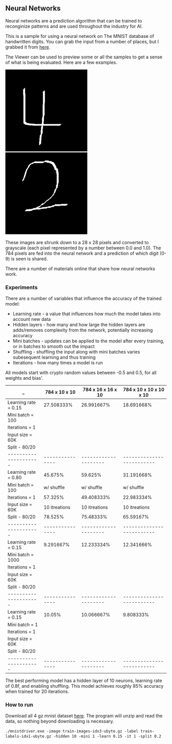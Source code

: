 ## Neural Networks
Neural networks are a prediction algorithm that can be trained to reconginize patterns and are used throughout the industry for AI.

This is a sample for using a neural network on The MNIST database of handwritten digits.  You can grab the input from a number of places, but I grabbed it from [here](http://yann.lecun.com/exdb/mnist/).

The Viewer can be used to preview some or all the samples to get a sense of what is being evaluated. Here are a few examples.

![4](https://github.com/speedyjeff/Reinforcement/blob/main/Digits/media/4.png) ![2](https://github.com/speedyjeff/Reinforcement/blob/main/Digits/media/2.png)

These images are shrunk down to a 28 x 28 pixels and converted to grayscale (each pixel represented by a number between 0.0 and 1.0).  The 784 pixels are fed into the neural network and a prediction of which digit (0-9) is seen is shared.

There are a number of materials online that share how neural networks work.

### Experiments
There are a number of variables that influence the accuracy of the trained model:
 * Learning rate - a value that influences how much the model takes into account new data
 * Hidden layers - how many and how large the hidden layers are adds/removes complexity from the network, potentially increasing accuracy
 * Mini batches - updates can be applied to the model after every training, or in batches to smooth out the impact
 * Shuffling - shuffling the input along with mini batches varies subesequent learning and thus training
 * Iterations - how many times a model is run

All models start with crypto random values between -0.5 and 0.5, for all weights and bias'.



_                    | 784 x 10 x 10 | 784 x 16 x 16 x 10 | 784 x 10 x 10 x 10 x 10 |
---------------------|---------------|--------------------|-------------------------|
Learning rate = 0.15 | 27.508333%    | 26.991667%         | 18.691668%              |
Mini batch = 100     | | | |
Iterations = 1       | | | |
Input size = 60K     | | | |
Split - 80/20        | | | |
---------------------|---------------|--------------------|-------------------------|
Learning rate = 0.80 | 45.675%       | 59.625%            | 31.191668%              |
Mini batch = 100     | w/ shuffle    | w/ shuffle         | w/ shuffle              |
Iterations = 1       | 57.325%       | 49.408333%         | 22.983334%              |
Input size = 60K     | 10 itreations | 10 itreations      | 10 itreations           |
Split - 80/20        | 78.525%       | 75.48333%          | 65.59167%               |
---------------------|---------------|--------------------|-------------------------|
Learning rate = 0.15 | 9.291667%     | 12.233334%         | 12.341666%              |
Mini batch = 1000    | | | |
Iterations = 1       | | | |
Input size = 60K     | | | |
Split - 80/20        | | | |
---------------------|---------------|--------------------|-------------------------|
Learning rate = 0.15 | 10.05%        | 10.066667%         | 9.808333%               |
Mini batch = 1       | | | |
Iterations = 1       | | | |
Input size = 60K     | | | |
Split - 80/20        | | | |
---------------------|---------------|--------------------|-------------------------|

The best performing model has a hidden layer of 10 neurons, learning rate of 0.8f, and enabling shuffling.  This model achieves roughly 85% accuracy when trained for 20 iterations.

### How to run

Download all 4 gz mnist dataset [here](http://yann.lecun.com/exdb/mnist).  The program will unzip and read the data, so nothing beyond downloading is necessary.

```
./mnistdriver.exe -image train-images-idx3-ubyte.gz -label train-labels-idx1-ubyte.gz -hidden 10 -mini 1 -learn 0.15 -it 1 -split 0.2
```
